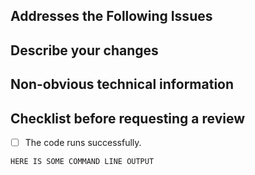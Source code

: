 <!--- Please write your PR name in the present imperative tense. Examples of that tense are: "Fix issue in the dispatcher where…", "Improve our handling of…", etc." -->
<!-- For more information on Pull Requests, you can reference here: https://success.vanillaforums.com/kb/articles/228-using-pull-requests-to-contribute -->
## Addresses the Following Issues


## Describe your changes


## Non-obvious technical information


## Checklist before requesting a review
- [ ] The code runs successfully.

```console
HERE IS SOME COMMAND LINE OUTPUT
```
